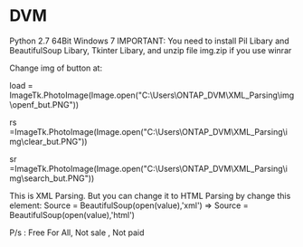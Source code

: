 # DVM
Python 2.7 64Bit Windows 7
IMPORTANT: You need to install Pil Libary and BeautifulSoup Libary, Tkinter Libary, and unzip file img.zip <Extract Here> if you use winrar


Change img of button at:

load = ImageTk.PhotoImage(Image.open("C:\Users\ONTAP_DVM\XML_Parsing\img\openf_but.PNG"))

rs =ImageTk.PhotoImage(Image.open("C:\Users\ONTAP_DVM\XML_Parsing\img\clear_but.PNG"))

sr =ImageTk.PhotoImage(Image.open("C:\Users\ONTAP_DVM\XML_Parsing\img\search_but.PNG"))

This is XML Parsing. But you can change it to HTML Parsing by change this element:
Source = BeautifulSoup(open(value),'xml') => Source = BeautifulSoup(open(value),'html')

P/s : Free For All, Not sale , Not paid
